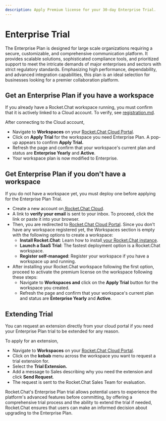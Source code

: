 ```yaml
---
description: Apply Premium license for your 30-day Enterprise Trial.
---
```


# Enterprise Trial

The Enterprise Plan is designed for large scale organizations requiring a secure, customizable, and comprehensive communication platform. It provides scalable solutions, sophisticated compliance tools, and prioritized support to meet the intricate demands of major enterprises and sectors with strict regulatory standards. Emphasizing high performance, dependability, and advanced integration capabilities, this plan is an ideal selection for businesses looking for a premier collaboration platform.

## Get an Enterprise Plan if you have a workspace

If you already have a Rocket.Chat workspace running, you must confirm that it is actively linked to a Cloud account. To verify, see [registration.md](../../use-rocket.chat/workspace-administration/registration.md "mention").&#x20;

After connecting to the Cloud account,&#x20;

* Navigate to **Workspaces** on your [Rocket.Chat Cloud Portal](https://cloud.rocket.chat/home).
* Click on **Apply Trial** for the workspace you need Enterprise Plan. A pop-up appears to confirm **Apply Trial.**
* Refresh the page and confirm that your workspace's current plan and status are **Enterprise Yearly** and **Active**.
* Your workspace plan is now modified to Enterprise.

## Get Enterprise Plan if you don't have a workspace

&#x20;If you do not have a workspace yet, you must deploy one before applying for the Enterprise Plan Trial.

* Create a new account on[ Rocket.Chat Cloud](https://cloud.rocket.chat/trial/ee).
* A link to **verify your  email** is sent to your inbox. To proceed, click the link or paste it into your browser.
* Then, you are redirected to [Rocket.Chat Cloud Portal](https://cloud.rocket.chat/). Since you don't have any workspace registered yet, the Workspaces section is empty with the following options to create a workspace:
  * **Install Rocket.Chat**:  Learn how to install[ your Rocket.Chat instance](../../deploy/deploy-rocket.chat/).
  * **Launch a SaaS Trial**: The fastest deployment option is a Rocket.Chat workspace.
  * **Register self-managed**:  Register your workspace if you have a workspace up and running.
* After installing your Rocket.Chat workspace following the first option, proceed to activate the premium license on the workspace following these steps:
  * Navigate to **Workspaces and** click on the **Apply Trial** button for the workspace you created.
  * Refresh the page and confirm that your workspace's current plan and status are **Enterprise Yearly** and **Active**.

## Extending Trial

You can request an extension directly from your cloud portal if you need your Enterprise Plan trial to be extended for any reason.

To apply for an extension,

* Navigate to **Workspaces** on your [Rocket.Chat Cloud Portal](https://cloud.rocket.chat/home).
* Click on the **kebab** menu across the workspace you want to request a trial extension for.
* Select the **Trial Extension.**
* Add a message to Sales describing why you need the extension and click **Send Request**.&#x20;
* The request is sent to the Rocket.Chat Sales Team for evaluation.

Rocket.Chat's Enterprise Plan trial allows potential users to experience the platform's advanced features before committing, by offering a comprehensive trial process and the ability to extend the trial if needed, Rocket.Chat ensures that users can make an informed decision about upgrading to the Enterprise Plan.
